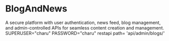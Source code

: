 # BlogAndNews
 A secure platform with user authentication, news feed, blog management, and admin-controlled APIs for seamless content creation and management.
SUPERUSER="charu"
PASSWORD="charu"
restapi path= 'api/admin/blogs/'

